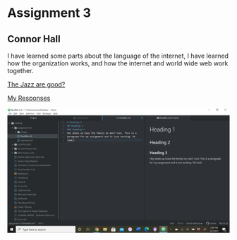 # Assignment 3

## Connor Hall

I have learned some parts about the language of the internet, I have learned how the organization works, and how the internet and world wide web work together.

[The Jazz are good?](https://www.sbnation.com/nba/2021/1/30/22257385/utah-jazz-winning-streak-stats-mike-conley-rudy-gobert-bench)

[My Responses](./responses.txt)

![Screenshot](./images/Screenshot.png)
